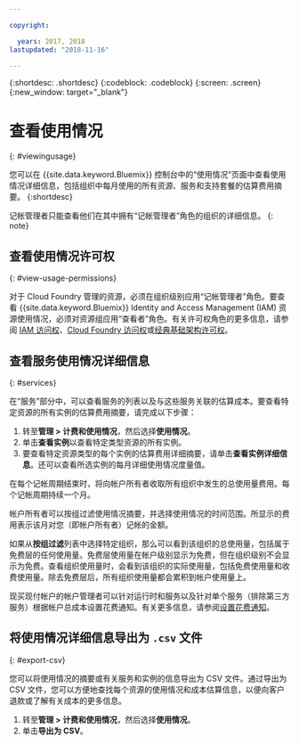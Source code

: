 ```yaml
---

copyright:

  years: 2017, 2018
lastupdated: "2018-11-16"

---
```


{:shortdesc: .shortdesc}
{:codeblock: .codeblock}
{:screen: .screen}
{:new_window: target="_blank"}


# 查看使用情况
{: #viewingusage}

您可以在 {{site.data.keyword.Bluemix}} 控制台中的“使用情况”页面中查看使用情况详细信息，包括组织中每月使用的所有资源、服务和支持套餐的估算费用摘要。
{:shortdesc}

记帐管理者只能查看他们在其中拥有“记帐管理者”角色的组织的详细信息。
{: note}


## 查看使用情况许可权
{: #view-usage-permissions}

对于 Cloud Foundry 管理的资源，必须在组织级别应用“记帐管理者”角色。要查看 {{site.data.keyword.Bluemix}} Identity and Access Management (IAM) 资源使用情况，必须对资源组应用“查看者”角色。有关许可权角色的更多信息，请参阅 [IAM 访问权](/docs/iam/users_roles.html#userroles)、[Cloud Foundry 访问权](/docs/iam/cfaccess.html#cfaccess)或[经典基础架构许可权](/docs/iam/infrastructureaccess.html#infrapermission)。

## 查看服务使用情况详细信息 
{: #services}

在“服务”部分中，可以查看服务的列表以及与这些服务关联的估算成本。要查看特定资源的所有实例的估算费用摘要，请完成以下步骤： 

1. 转至**管理 > 计费和使用情况**，然后选择**使用情况**。 
2. 单击**查看实例**以查看特定类型资源的所有实例。  
3. 要查看特定资源类型的每个实例的估算费用详细摘要，请单击**查看实例详细信息**。还可以查看所选实例的每月详细使用情况度量值。 

在每个记帐周期结束时，将向帐户所有者收取所有组织中发生的总使用量费用。每个记帐周期持续一个月。

帐户所有者可以按组过滤使用情况摘要，并选择使用情况的时间范围。所显示的费用表示该月对您（即帐户所有者）记帐的金额。

如果从**按组过滤**列表中选择特定组织，那么可以看到该组织的总使用量，包括属于免费层的任何使用量。免费层使用量在帐户级别显示为免费，但在组织级别不会显示为免费。查看组织使用量时，会看到该组织的实际使用量，包括免费使用量和收费使用量。除去免费层后，所有组织使用量都会累积到帐户使用量上。

现买现付帐户的帐户管理者可以针对运行时和服务以及针对单个服务（排除第三方服务）根据帐户总成本设置花费通知。有关更多信息，请参阅[设置花费通知](/docs/billing-usage/notifications.html)。

## 将使用情况详细信息导出为 `.csv` 文件
{: #export-csv}

您可以将使用情况的摘要或有关服务和实例的信息导出为 CSV 文件。通过导出为 CSV 文件，您可以方便地查找每个资源的使用情况和成本估算信息，以便向客户退款或了解有关成本的更多信息。 

1. 转至**管理 > 计费和使用情况**，然后选择**使用情况**。
2. 单击**导出为 CSV**。  



